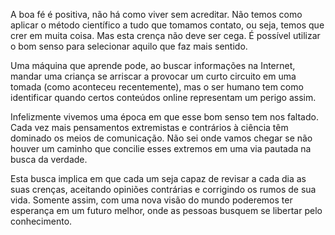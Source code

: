 A boa fé é positiva, não há como viver sem acreditar. Não temos como aplicar o método científico a tudo que tomamos contato, ou seja, temos que crer em muita coisa. Mas esta crença não deve ser cega. É possível utilizar o bom senso para selecionar aquilo que faz mais sentido. 

Uma máquina que aprende pode, ao buscar informações na Internet, mandar uma criança se arriscar a provocar um curto circuito em uma tomada (como aconteceu recentemente), mas o ser humano tem como identificar quando certos conteúdos online representam um perigo assim. 

Infelizmente vivemos uma época em que esse bom senso tem nos faltado. Cada vez mais pensamentos extremistas e contrários à ciência têm dominado os meios de comunicação. Não sei onde vamos chegar se não houver um caminho que concilie esses extremos em uma via pautada na busca da verdade.

Esta busca implica em que cada um seja capaz de revisar a cada dia as suas crenças, aceitando opiniões contrárias e corrigindo os rumos de sua vida. Somente assim, com uma nova visão do mundo poderemos ter esperança em um futuro melhor, onde as pessoas busquem se libertar pelo conhecimento.

